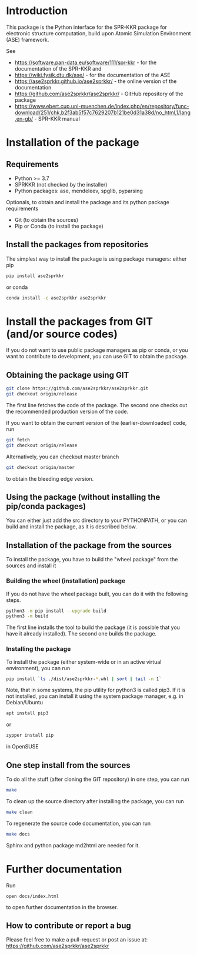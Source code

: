 Introduction
============

This package is the Python interface for the SPR-KKR package for electronic structure computation,
build upon Atomic Simulation Environment (ASE) framework.

See
- https://software.pan-data.eu/software/111/spr-kkr - for the documentation of the SPR-KKR and
- https://wiki.fysik.dtu.dk/ase/ - for the documentation of the ASE
- https://ase2sprkkr.github.io/ase2sprkkr/ - the online version of the documentation
- https://github.com/ase2sprkkr/ase2sprkkr/ - GitHub repository of the package
- https://www.ebert.cup.uni-muenchen.de/index.php/en/repository/func-download/251/chk,b2f3ab5f57c7629207b121be0d31a38d/no_html,1/lang,en-gb/ - SPR-KKR manual

Installation of the package
===========================

Requirements
------------
- Python >= 3.7
- SPRKKR (not checked by the installer)
- Python packages: ase, mendeleev, spglib, pyparsing

Optionals, to obtain and install the package and its python package requirements
- Git (to obtain the sources)
- Pip or Conda (to install the package)

Install the packages from repositories
-------------------------------------------------------------

The simplest way to install the package is using package
managers: either pip
```Bash
pip install ase2sprkkr
```
or conda
```Bash
conda install -c ase2sprkkr ase2sprkkr
```

Install the packages from GIT (and/or source codes)
==========================================================
If you do not want to use public package managers as pip or conda,
or you want to contribute to development, you can use GIT to obtain
the package.

Obtaining the package using GIT
--------------------------------
```Bash
git clone https://github.com/ase2sprkkr/ase2sprkkr.git
git checkout origin/release
```

The first line fetches the code of the package. The second one
checks out the recommended production version of the code.

If you want to obtain the current version of the (earlier-downloaded)
code, run
```Bash
git fetch
git checkout origin/release
```
Alternatively, you can checkout master branch
```Bash
git checkout origin/master
```
to obtain the bleeding edge version.


Using the package (without installing the pip/conda packages)
---------------------------------------------------------------

You can either just add the src directory to your PYTHONPATH, or you
can build and install the package, as it is described below.


Installation of the package from the sources
----------------------------------------------
To install the package, you have to build the "wheel package" from
the sources and install it

### Building the wheel (installation) package

If you do not have the wheel package built, you can do it
with the following steps.

```Bash
python3 -m pip install --upgrade build
python3 -m build
```
The first line installs the tool to build the package
(it is possible that you have it already installed).
The second one builds the package.

### Installing the package

To install the package (either system-wide or in an active
virtual environment), you can run
```Bash
pip install `ls ./dist/ase2sprkkr-*.whl | sort | tail -n 1`
```
Note, that in some systems, the pip utility for python3 is called
pip3. If it is not installed, you can install it using the system
package manager, e.g. in Debian/Ubuntu
```Bash
apt install pip3
```
or
```Bash
zypper install pip
```
in OpenSUSE

One step install from the sources
------------------------------------

To do all the stuff (after cloning the GIT repository) in one step,
you can run
```Bash
make
```

To clean up the source directory after installing the package,
you can run
```Bash
make clean
```

To regenerate the source code documentation, you can run
```Bash
make docs
```
Sphinx and python package md2html are needed for it.

Further documentation
=============================
Run
```
open docs/index.html
```
to open further documentation in the browser.

How to contribute or report a bug
------------------------------------
Please feel free to make a pull-request or post an issue at:
https://github.com/ase2sprkkr/ase2sprkkr
